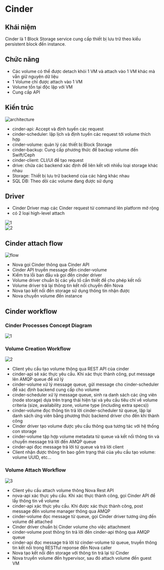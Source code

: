 # Cinder
## Khái niệm
Cinder là 1 Block Storage service cung cấp thiết bị lưu trữ theo kiểu persistent block đến instance.  
## Chức năng
- Các volume có thể được detach khỏi 1 VM và attach vào 1 VM khác mà vẫn giữ nguyên dữ liệu  
- 1 Volume chỉ được attach vào 1 VM  
- Volume tồn tại độc lập với VM  
- Cung cấp API  

## Kiến trúc
![architecture](picture/cinder.png)  
- cinder-api: Accept và định tuyến các request  
- cinder-scheduler: lập lịch và định tuyến các request tới volume thích hợp  
- cinder-volume: quản lý các thiết bị Block Storage  
- cinder-backup: Cung cấp phương thức để backup volume đến Swift/Ceph  
- cinder-client: CLI/UI để tạo request  
- drive: chứa các backend xác định để liên kết với nhiều loại storage khác nhau  
- Storage: Thiết bị lưu trữ backend của các hãng khác nhau  
- SQL DB: Theo dõi các volume đang được sử dụng  

## Driver
- Cinder Driver map các Cinder request từ command lên platform mở rộng  
- có 2 loại high-level attach  

![1](picture/high-level-1.png)  
![2](picture/high-level-2.png)  
## Cinder attach flow
![flow](picture/flow.png)  
- Nova gọi Cinder thông qua Cinder API  
- Cinder API truyền message đến cinder-volume  
- Kiểm tra lỗi ban đầu và gọi đến cinder driver  
- Volume driver chuẩn bị các yếu tố cần thiết để cho phép kết nối  
- Volume driver trả lại thông tin kết nối chuyển đến Nova  
- Nova tạo kết nối đến storage sử dụng thông tin nhận được  
- Nova chuyển volume đến instance  

## Cinder workflow
### Cinder Processes Concept Diagram
![1](picture/workflow1.png)  
### Volume Creation Workflow
![2](picture/workflow2.png)  
- Client yêu cầu tạo volume thông qua REST API của cinder  
- cinder-api sẽ xác thực yêu cầu. Khi xác thực thành công, put message lên AMQP queue để xử lý  
- cinder-volume xử lý message queue, gửi message cho cinder-scheduler để xác định backend cung cấp cho volume  
- cinder-scheduler xử lý message queue, sinh ra danh sách các ứng viên (node storage) dựa trên trạng thái hiện tại và yêu cầu tiêu chí về volume criteria (size, availability zone, volume type (including extra specs))  
- cinder-volume đọc thông tin trả lời cinder-scheduler từ queue, lặp lại danh sách ứng viên bằng phương thức backend driver cho đến khi thành công  
- Cinder driver tạo volume được yêu cầu thông qua tương tác với hệ thống con storage  
- cinder-volume tập hợp volume metadata từ queue và kết nối thông tin và chuyển message trả lời đến AMQP queue  
- cinder-api đọc message trả lời từ queue và trả lời client  
- Client nhận được thông tin bao gồm trạng thái của yêu cầu tạo volume: volume UUID, etc...  

### Volume Attach Workflow
![3](picture/workflow3.png)  
- Client yêu cầu attach volume thông Nova Rest API  
- nova-api xác thực yêu cầu. Khi xác thực thành công, gọi Cinder API để lấy thông tin về volume  
- cinder-api xác thực yêu cầu. Khi được xác thực thành công, post message đến volume manager thông qua AMQP  
- cinder-volume đọc message từ queue, gọi Cinder driver tương ứng đến volume để attached  
- Cinder driver chuẩn bị Cinder volume cho việc attachment  
- cinder-volume post thông tin trả lời đến cinder-api thông qua AMQP queue  
- cinder-api đọc message trả lời từ cinder-volume từ queue, truyền thông tin kết nối trong RESTful reponse đến Nova caller  
- Nova tạo kết nối đến storage với thông tin trả lại từ Cinder  
- Nova truyền volume đến hypervisor, sau đó attach volume đến guest VM  





